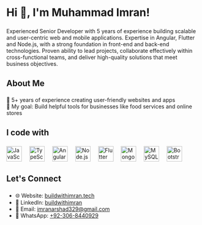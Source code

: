 <h1 align="left">Hi 👋, I'm Muhammad Imran!</h1>

### 

<p align="left">Experienced Senior Developer with 5 years of experience building scalable and user-centric web and mobile applications. Expertise in Angular, Flutter and Node.js, with a strong foundation in front-end and back-end technologies. Proven ability to lead projects, collaborate effectively within cross-functional teams, and deliver high-quality solutions that meet business objectives.</p>

### 

<h2 align="left">About Me</h2>

### 

<p align="left">
🌟 5+ years of experience creating user-friendly websites and apps<br>
🎯 My goal: Build helpful tools for businesses like food services and online stores<br>
</p>

### 

<h2 align="left">I code with</h2>

### 

<div align="left">
  <img src="https://cdn.jsdelivr.net/gh/devicons/devicon/icons/javascript/javascript-original.svg" height="40" alt="JavaScript" />
  <img width="12" />
  <img src="https://cdn.jsdelivr.net/gh/devicons/devicon/icons/typescript/typescript-original.svg" height="40" alt="TypeScript" />
  <img width="12" />
  <img src="https://cdn.jsdelivr.net/gh/devicons/devicon/icons/angularjs/angularjs-original.svg" height="40" alt="Angular" />
  <img width="12" />
  <img src="https://cdn.jsdelivr.net/gh/devicons/devicon/icons/nodejs/nodejs-original.svg" height="40" alt="Node.js" />
  <img width="12" />
  <img src="https://cdn.jsdelivr.net/gh/devicons/devicon/icons/flutter/flutter-original.svg" height="40" alt="Flutter" />
  <img width="12" />
  <img src="https://cdn.jsdelivr.net/gh/devicons/devicon/icons/mongodb/mongodb-original.svg" height="40" alt="MongoDB" />
  <img width="12" />
  <img src="https://cdn.jsdelivr.net/gh/devicons/devicon/icons/mysql/mysql-original.svg" height="40" alt="MySQL" />
  <img width="12" />
  <img src="https://cdn.jsdelivr.net/gh/devicons/devicon/icons/bootstrap/bootstrap-original.svg" height="40" alt="Bootstrap" />
</div>

### 

<h2 align="left">Let's Connect</h2>

### 

- 🌐 Website: [buildwithimran.tech](http://buildwithimran.tech/)  
- 💼 LinkedIn: [buildwithimran](https://www.linkedin.com/in/buildwithimran)  
- 📧 Email: imranarshad329@gmail.com  
- 📱 WhatsApp: [+92-306-8440929](https://wa.me/923068440929)
